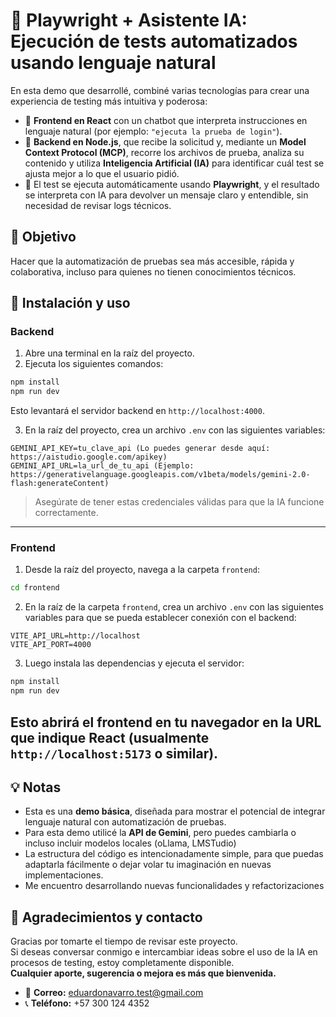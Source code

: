 # 🚀 Playwright + Asistente IA: Ejecución de tests automatizados usando lenguaje natural

En esta demo que desarrollé, combiné varias tecnologías para crear una experiencia de testing más intuitiva y poderosa:

- 🧠 **Frontend en React** con un chatbot que interpreta instrucciones en lenguaje natural (por ejemplo: `"ejecuta la prueba de login"`).
- 🔧 **Backend en Node.js**, que recibe la solicitud y, mediante un **Model Context Protocol (MCP)**, recorre los archivos de prueba, analiza su contenido y utiliza **Inteligencia Artificial (IA)** para identificar cuál test se ajusta mejor a lo que el usuario pidió.
- 🧪 El test se ejecuta automáticamente usando **Playwright**, y el resultado se interpreta con IA para devolver un mensaje claro y entendible, sin necesidad de revisar logs técnicos.

## 🎯 Objetivo

Hacer que la automatización de pruebas sea más accesible, rápida y colaborativa, incluso para quienes no tienen conocimientos técnicos.

## 🚧 Instalación y uso

### Backend

1. Abre una terminal en la raíz del proyecto.
2. Ejecuta los siguientes comandos:

```bash
npm install
npm run dev
```

Esto levantará el servidor backend en `http://localhost:4000`.

3. En la raíz del proyecto, crea un archivo `.env` con las siguientes variables:

```env
GEMINI_API_KEY=tu_clave_api (Lo puedes generar desde aquí: https://aistudio.google.com/apikey)
GEMINI_API_URL=la_url_de_tu_api (Ejemplo: https://generativelanguage.googleapis.com/v1beta/models/gemini-2.0-flash:generateContent)
```

> Asegúrate de tener estas credenciales válidas para que la IA funcione correctamente.

---

### Frontend

1. Desde la raíz del proyecto, navega a la carpeta `frontend`:

```bash
cd frontend
```

2. En la raíz de la carpeta `frontend`, crea un archivo `.env` con las siguientes variables para que se pueda establecer conexión con el backend:

```env
VITE_API_URL=http://localhost
VITE_API_PORT=4000
```

3. Luego instala las dependencias y ejecuta el servidor:

```bash
npm install
npm run dev
```

Esto abrirá el frontend en tu navegador en la URL que indique React (usualmente `http://localhost:5173` o similar).
---

## 💡 Notas

- Esta es una **demo básica**, diseñada para mostrar el potencial de integrar lenguaje natural con automatización de pruebas.
- Para esta demo utilicé la **API de Gemini**, pero puedes cambiarla o incluso incluir modelos locales (oLlama, LMSTudio)
- La estructura del código es intencionadamente simple, para que puedas adaptarla fácilmente o dejar volar tu imaginación en nuevas implementaciones.
- Me encuentro desarrollando nuevas funcionalidades y refactorizaciones 

## 🙏 Agradecimientos y contacto

Gracias por tomarte el tiempo de revisar este proyecto.  
Si deseas conversar conmigo e intercambiar ideas sobre el uso de la IA en procesos de testing, estoy completamente disponible.  
**Cualquier aporte, sugerencia o mejora es más que bienvenida.**

- 📧 **Correo:** [eduardonavarro.test@gmail.com](mailto:eduardonavarro.test@gmail.com)  
- 📞 **Teléfono:** +57 300 124 4352



